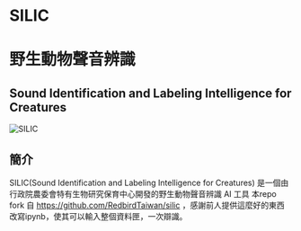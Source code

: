 # SILIC
# 野生動物聲音辨識

## Sound Identification and Labeling Intelligence for Creatures
![SILIC](./model/silic_logo_full.svg)

## 簡介
SILIC(Sound Identification and Labeling Intelligence for Creatures) 是一個由行政院農委會特有生物研究保育中心開發的野生動物聲音辨識 AI 工具
本repo fork 自 https://github.com/RedbirdTaiwan/silic ，感謝前人提供這麼好的東西
改寫ipynb，使其可以輸入整個資料匣，一次辯識。